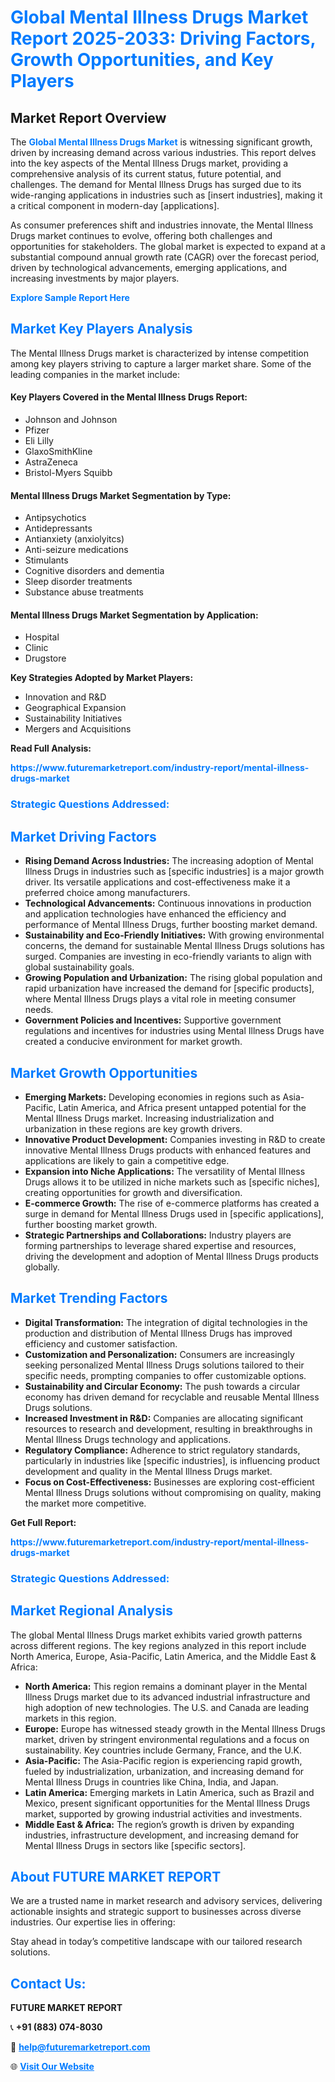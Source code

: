 <h1 style="color: #007BFF;">Global Mental Illness Drugs Market Report 2025-2033: Driving Factors, Growth Opportunities, and Key Players</h1>

<section id="overview">
<h2>Market Report Overview</h2>
<p>The <a href="https://www.futuremarketreport.com/industry-report/mental-illness-drugs-market" style="color: #007BFF; text-decoration: none;"><strong>Global Mental Illness Drugs Market</strong></a> is witnessing significant growth, driven by increasing demand across various industries. This report delves into the key aspects of the Mental Illness Drugs market, providing a comprehensive analysis of its current status, future potential, and challenges. The demand for Mental Illness Drugs has surged due to its wide-ranging applications in industries such as [insert industries], making it a critical component in modern-day [applications].</p>
<p>As consumer preferences shift and industries innovate, the Mental Illness Drugs market continues to evolve, offering both challenges and opportunities for stakeholders. The global market is expected to expand at a substantial compound annual growth rate (CAGR) over the forecast period, driven by technological advancements, emerging applications, and increasing investments by major players.</p>
</section>

<section id="overview">
<p><a href="https://www.futuremarketreport.com/request-sample/reportId=109780" style="color: #007BFF; text-decoration: none;"><strong>Explore Sample Report Here</strong></a></p>
</section>

<section id="key-players">
<h2 style="color: #007BFF;">Market Key Players Analysis</h2>
<p>The Mental Illness Drugs market is characterized by intense competition among key players striving to capture a larger market share. Some of the leading companies in the market include:</p>
<h4>Key Players Covered in the Mental Illness Drugs Report:</h4>
<ul><li>Johnson and Johnson</li><li>Pfizer</li><li>Eli Lilly</li><li>GlaxoSmithKline</li><li>AstraZeneca</li><li>Bristol-Myers Squibb</li></ul>
<h4>Mental Illness Drugs Market Segmentation by Type:</h4>
<ul><li>Antipsychotics</li><li>Antidepressants</li><li>Antianxiety (anxiolyitcs)</li><li>Anti-seizure medications</li><li>Stimulants</li><li>Cognitive disorders and dementia</li><li>Sleep disorder treatments</li><li>Substance abuse treatments</li></ul>

<h4>Mental Illness Drugs Market Segmentation by Application:</h4>
<ul><li>Hospital</li><li>Clinic</li><li>Drugstore</li></ul>
<p><strong>Key Strategies Adopted by Market Players:</strong></p>
<ul>
<li>Innovation and R&D</li>
<li>Geographical Expansion</li>
<li>Sustainability Initiatives</li>
<li>Mergers and Acquisitions</li>
</ul>
</section>

<section>
<p><strong>Read Full Analysis: </strong></p><a href="https://www.futuremarketreport.com/industry-report/mental-illness-drugs-market" style="color: #007BFF; text-decoration: none;"><strong>https://www.futuremarketreport.com/industry-report/mental-illness-drugs-market</strong></a>
<h3 style="color: #007BFF;">Strategic Questions Addressed:</h3>
</section>

<section id="driving-factors">
<h2 style="color: #007BFF;">Market Driving Factors</h2>
<ul>
<li><strong>Rising Demand Across Industries:</strong> The increasing adoption of Mental Illness Drugs in industries such as [specific industries] is a major growth driver. Its versatile applications and cost-effectiveness make it a preferred choice among manufacturers.</li>
<li><strong>Technological Advancements:</strong> Continuous innovations in production and application technologies have enhanced the efficiency and performance of Mental Illness Drugs, further boosting market demand.</li>
<li><strong>Sustainability and Eco-Friendly Initiatives:</strong> With growing environmental concerns, the demand for sustainable Mental Illness Drugs solutions has surged. Companies are investing in eco-friendly variants to align with global sustainability goals.</li>
<li><strong>Growing Population and Urbanization:</strong> The rising global population and rapid urbanization have increased the demand for [specific products], where Mental Illness Drugs plays a vital role in meeting consumer needs.</li>
<li><strong>Government Policies and Incentives:</strong> Supportive government regulations and incentives for industries using Mental Illness Drugs have created a conducive environment for market growth.</li>
</ul>
</section>

<section id="growth-opportunities">
<h2 style="color: #007BFF;">Market Growth Opportunities</h2>
<ul>
<li><strong>Emerging Markets:</strong> Developing economies in regions such as Asia-Pacific, Latin America, and Africa present untapped potential for the Mental Illness Drugs market. Increasing industrialization and urbanization in these regions are key growth drivers.</li>
<li><strong>Innovative Product Development:</strong> Companies investing in R&D to create innovative Mental Illness Drugs products with enhanced features and applications are likely to gain a competitive edge.</li>
<li><strong>Expansion into Niche Applications:</strong> The versatility of Mental Illness Drugs allows it to be utilized in niche markets such as [specific niches], creating opportunities for growth and diversification.</li>
<li><strong>E-commerce Growth:</strong> The rise of e-commerce platforms has created a surge in demand for Mental Illness Drugs used in [specific applications], further boosting market growth.</li>
<li><strong>Strategic Partnerships and Collaborations:</strong> Industry players are forming partnerships to leverage shared expertise and resources, driving the development and adoption of Mental Illness Drugs products globally.</li>
</ul>
</section>

<section id="trending-factors">
<h2 style="color: #007BFF;">Market Trending Factors</h2>
<ul>
<li><strong>Digital Transformation:</strong> The integration of digital technologies in the production and distribution of Mental Illness Drugs has improved efficiency and customer satisfaction.</li>
<li><strong>Customization and Personalization:</strong> Consumers are increasingly seeking personalized Mental Illness Drugs solutions tailored to their specific needs, prompting companies to offer customizable options.</li>
<li><strong>Sustainability and Circular Economy:</strong> The push towards a circular economy has driven demand for recyclable and reusable Mental Illness Drugs solutions.</li>
<li><strong>Increased Investment in R&D:</strong> Companies are allocating significant resources to research and development, resulting in breakthroughs in Mental Illness Drugs technology and applications.</li>
<li><strong>Regulatory Compliance:</strong> Adherence to strict regulatory standards, particularly in industries like [specific industries], is influencing product development and quality in the Mental Illness Drugs market.</li>
<li><strong>Focus on Cost-Effectiveness:</strong> Businesses are exploring cost-efficient Mental Illness Drugs solutions without compromising on quality, making the market more competitive.</li>
</ul>
</section>

<section>
<p><strong>Get Full Report: </strong></p><a href="https://www.futuremarketreport.com/industry-report/mental-illness-drugs-market" style="color: #007BFF; text-decoration: none;"><strong>https://www.futuremarketreport.com/industry-report/mental-illness-drugs-market</strong></a>
<h3 style="color: #007BFF;">Strategic Questions Addressed:</h3>
</section>


<section id="regional-analysis">
<h2 style="color: #007BFF;">Market Regional Analysis</h2>
<p>The global Mental Illness Drugs market exhibits varied growth patterns across different regions. The key regions analyzed in this report include North America, Europe, Asia-Pacific, Latin America, and the Middle East & Africa:</p>
<ul>
<li><strong>North America:</strong> This region remains a dominant player in the Mental Illness Drugs market due to its advanced industrial infrastructure and high adoption of new technologies. The U.S. and Canada are leading markets in this region.</li>
<li><strong>Europe:</strong> Europe has witnessed steady growth in the Mental Illness Drugs market, driven by stringent environmental regulations and a focus on sustainability. Key countries include Germany, France, and the U.K.</li>
<li><strong>Asia-Pacific:</strong> The Asia-Pacific region is experiencing rapid growth, fueled by industrialization, urbanization, and increasing demand for Mental Illness Drugs in countries like China, India, and Japan.</li>
<li><strong>Latin America:</strong> Emerging markets in Latin America, such as Brazil and Mexico, present significant opportunities for the Mental Illness Drugs market, supported by growing industrial activities and investments.</li>
<li><strong>Middle East & Africa:</strong> The region’s growth is driven by expanding industries, infrastructure development, and increasing demand for Mental Illness Drugs in sectors like [specific sectors].</li>
</ul>
</section>

<footer>
<h2 style="color: #007BFF;">About FUTURE MARKET REPORT</h2>
<p>We are a trusted name in market research and advisory services, delivering actionable insights and strategic support to businesses across diverse industries. Our expertise lies in offering:</p>

<p>Stay ahead in today’s competitive landscape with our tailored research solutions.</p>

<h2 style="color: #007BFF;">Contact Us:</h2>
<p><strong>FUTURE MARKET REPORT</strong></p>
<p>📞 <strong>+91 (883) 074-8030</strong></p>
<p>📧 <strong><a href="mailto:help@futuremarketreport.com" style="color: #007BFF;">help@futuremarketreport.com</a></strong></p>
<p>🌐 <strong><a href="https://www.futuremarketreport.com/" style="color: #007BFF;">Visit Our Website</a></strong></p>
</footer>